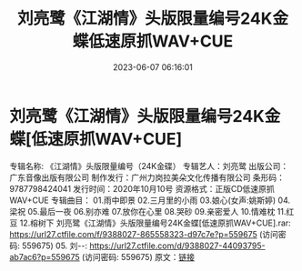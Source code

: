 ﻿---
title: 刘亮鹭《江湖情》头版限量编号24K金蝶低速原抓WAV+CUE
date: 2023-06-07 06:16:01
categories: WAV车载音乐、镜像
tags: 华语中文
---
# 刘亮鹭《江湖情》头版限量编号24K金蝶[低速原抓WAV+CUE]

专辑名称: 《江湖情》头版限量编号（24K金碟）
专辑艺人：刘亮鹭
出版公司：广东音像出版有限公司
制作发行：广州力岗拉美朵文化传播有限公司
条形码： 9787798424041
发行时间：2020年10月10号
资源格式：正版CD低速原抓WAV+CUE
专辑曲目：
01.雨中即景
02.三月里的小雨
03.娘心(女声:姚斯婷)
04.梁祝
05.最后一夜
06.别亦难
07.放你在心里
08.哭砂
09.亲密爱人
10.情难枕
11.红豆
12.榕树下
刘亮鹭《江湖情》头版限量编号24K金蝶[低速原抓WAV+CUE].rar: https://url27.ctfile.com/f/9388027-865558323-d97c7e?p=559675
(访问密码: 559675)
05. 刘--: https://url27.ctfile.com/d/9388027-44093795-ab7ac6?p=559675
(访问密码: 559675)
原文：[链接](https://blog.sina.com.cn/s/blog_1647c7e760103128i.html)